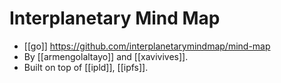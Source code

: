 # Interplanetary Mind Map

- [[go]] https://github.com/interplanetarymindmap/mind-map
- By [[armengolaltayo]] and [[xavivives]].
- Built on top of [[ipld]], [[ipfs]].


